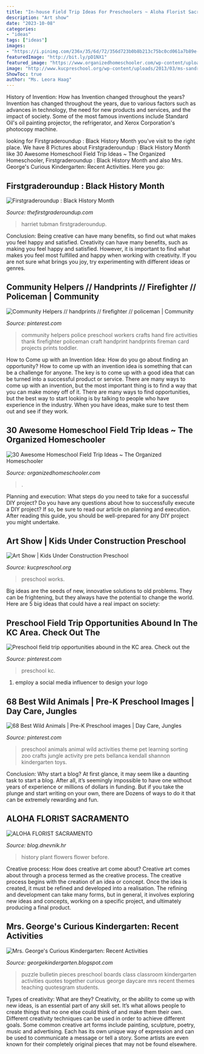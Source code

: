 ```yaml
---
title: "In-house Field Trip Ideas For Preschoolers ~ Aloha Florist Sacramento"
description: "Art show"
date: "2023-10-08"
categories:
- "ideas"
tags: ["ideas"]
images:
- "https://i.pinimg.com/236x/35/6d/72/356d723b0b8b213c75bc0cd061a7b89e--wild-animals-activities-zoo-themed-activities-for-kids.jpg?b=t"
featuredImage: "http://bit.ly/pD1NX1"
featured_image: "https://www.organizedhomeschooler.com/wp-content/uploads/2017/09/homeschool-field-trip-ideas-1.jpg"
image: "http://www.kucpreschool.org/wp-content/uploads/2013/03/ms-sandra-012.jpg"
ShowToc: true
author: "Ms. Leora Haag"
---
```



History of Invention: How has Invention changed throughout the years?
Invention has changed throughout the years, due to various factors such as advances in technology, the need for new products and services, and the impact of society. Some of the most famous inventions include Standard Oil's oil painting projector, the refrigerator, and Xerox Corporation's photocopy machine.

	

		
looking for Firstgraderoundup : Black History Month you've visit to the right place. We have 8 Pictures about Firstgraderoundup : Black History Month like 30 Awesome Homeschool Field Trip Ideas ~ The Organized Homeschooler, Firstgraderoundup : Black History Month and also Mrs. George&#039;s Curious Kindergarten: Recent Activities. Here you go:
		
    
## Firstgraderoundup : Black History Month

<img loading=lazy src="https://1.bp.blogspot.com/-TMMJ4OvYehA/UxOI1bWu8fI/AAAAAAAAAqM/9ivkhaWl3Wk/s1600/harriet+chart.jpg" onerror="this.onerror=null;this.src='https://tse1.mm.bing.net/th?id=OIP.2cyd0gUq0RNV5Qdv8d4uoQHaGF&amp;pid=15.1';" alt="Firstgraderoundup : Black History Month">

_Source: thefirstgraderoundup.com_

>harriet tubman firstgraderoundup. 

	

Conclusion: Being creative can have many benefits, so find out what makes you feel happy and satisfied.
Creativity can have many benefits, such as making you feel happy and satisfied. However, it is important to find what makes you feel most fulfilled and happy when working with creativity. If you are not sure what brings you joy, try experimenting with different ideas or genres.

    
## Community Helpers // Handprints // Firefighter // Policeman | Community

<img loading=lazy src="https://i.pinimg.com/originals/63/09/56/6309561b4a32222d986261789fdaeab1.jpg" onerror="this.onerror=null;this.src='https://tse1.mm.bing.net/th?id=OIP.9aZyrToqUnF1NHDX66LdUQHaFj&amp;pid=15.1';" alt="Community Helpers // handprints // firefighter // policeman | Community">

_Source: pinterest.com_

>community helpers police preschool workers crafts hand fire activities thank firefighter policeman craft handprint handprints fireman card projects prints toddler. 

	

How to Come up with an Invention Idea: How do you go about finding an opportunity?
How to come up with an invention idea is something that can be a challenge for anyone. The key is to come up with a good idea that can be turned into a successful product or service. There are many ways to come up with an invention, but the most important thing is to find a way that you can make money off of it. There are many ways to find opportunities, but the best way to start looking is by talking to people who have experience in the industry. When you have ideas, make sure to test them out and see if they work.

    
## 30 Awesome Homeschool Field Trip Ideas ~ The Organized Homeschooler

<img loading=lazy src="https://www.organizedhomeschooler.com/wp-content/uploads/2017/09/homeschool-field-trip-ideas-1.jpg" onerror="this.onerror=null;this.src='https://tse3.mm.bing.net/th?id=OIP.AaoDFepCsOxMHoIpl51XAgHaD4&amp;pid=15.1';" alt="30 Awesome Homeschool Field Trip Ideas ~ The Organized Homeschooler">

_Source: organizedhomeschooler.com_

>. 

	

Planning and execution: What steps do you need to take for a successful DIY project?
Do you have any questions about how to successfully execute a DIY project? If so, be sure to read our article on planning and execution. After reading this guide, you should be well-prepared for any DIY project you might undertake.

    
## Art Show | Kids Under Construction Preschool

<img loading=lazy src="http://www.kucpreschool.org/wp-content/uploads/2013/03/ms-sandra-012.jpg" onerror="this.onerror=null;this.src='https://tse3.mm.bing.net/th?id=OIP.BH_a7jsYEMOyuxZXq61WxQHaJ4&amp;pid=15.1';" alt="Art Show | Kids Under Construction Preschool">

_Source: kucpreschool.org_

>preschool works. 

	

Big ideas are the seeds of new, innovative solutions to old problems. They can be frightening, but they always have the potential to change the world. Here are 5 big ideas that could have a real impact on society:

    
## Preschool Field Trip Opportunities Abound In The KC Area. Check Out The

<img loading=lazy src="https://i.pinimg.com/originals/dc/34/39/dc343968234b9f9a04709c18b215003b.jpg" onerror="this.onerror=null;this.src='https://tse4.mm.bing.net/th?id=OIP.q7geuiRkPNJ2PjbBz0ImHgHaLG&amp;pid=15.1';" alt="Preschool field trip opportunities abound in the KC area. Check out the">

_Source: pinterest.com_

>preschool kc. 

	

1. employ a social media influencer to design your logo 

    
## 68 Best Wild Animals | Pre-K Preschool Images | Day Care, Jungles

<img loading=lazy src="https://i.pinimg.com/236x/35/6d/72/356d723b0b8b213c75bc0cd061a7b89e--wild-animals-activities-zoo-themed-activities-for-kids.jpg?b=t" onerror="this.onerror=null;this.src='https://tse2.mm.bing.net/th?id=OIP.hEYiQGaTVZQh1Dk_7mmCAQAAAA&amp;pid=15.1';" alt="68 Best Wild Animals | Pre-K Preschool images | Day Care, Jungles">

_Source: pinterest.com_

>preschool animals animal wild activities theme pet learning sorting zoo crafts jungle activity pre pets bellanca kendall shannon kindergarten toys. 

	

Conclusion: Why start a blog?
At first glance, it may seem like a daunting task to start a blog. After all, it’s seemingly impossible to have one without years of experience or millions of dollars in funding. But if you take the plunge and start writing on your own, there are Dozens of ways to do it that can be extremely rewarding and fun.

    
## ALOHA FLORIST SACRAMENTO

<img loading=lazy src="http://bit.ly/pD1NX1" onerror="this.onerror=null;this.src='https://tse3.mm.bing.net/th?id=OIP.ow-Pzcvin-40B_p5XmImfQHaJq&amp;pid=15.1';" alt="ALOHA FLORIST SACRAMENTO">

_Source: blog.dnevnik.hr_

>history plant flowers flower before. 

	

Creative process: How does creative art come about?
Creative art comes about through a process termed as the creative process. The creative process begins with the creation of an idea or concept. Once the idea is created, it must be refined and developed into a realisation. The refining and development can take many forms, but in general, it involves exploring new ideas and concepts, working on a specific project, and ultimately producing a final product.

    
## Mrs. George&#039;s Curious Kindergarten: Recent Activities

<img loading=lazy src="http://3.bp.blogspot.com/-PZfBLiKwZtk/TsCTb6--s_I/AAAAAAAAACI/xafyo6i_O9U/s1600/IMG_2818.JPG" onerror="this.onerror=null;this.src='https://tse1.mm.bing.net/th?id=OIP.nhhs33lV4-LDcmGGmI31mQHaE8&amp;pid=15.1';" alt="Mrs. George&#039;s Curious Kindergarten: Recent Activities">

_Source: georgekindergarten.blogspot.com_

>puzzle bulletin pieces preschool boards class classroom kindergarten activities quotes together curious george daycare mrs recent themes teaching quotesgram students. 

	

Types of creativity: What are they?
Creativity, or the ability to come up with new ideas, is an essential part of any skill set. It’s what allows people to create things that no one else could think of and make them their own. Different creativity techniques can be used in order to achieve different goals.
Some common creative art forms include painting, sculpture, poetry, music and advertising. Each has its own unique way of expression and can be used to communicate a message or tell a story. Some artists are even known for their completely original pieces that may not be found elsewhere.

